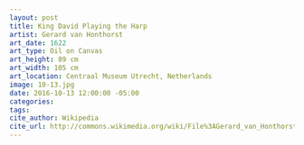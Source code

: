 ```yaml
---
layout: post
title: King David Playing the Harp
artist: Gerard van Honthorst
art_date: 1622
art_type: Oil on Canvas
art_height: 89 cm
art_width: 105 cm
art_location: Centraal Museum Utrecht, Netherlands
image: 10-13.jpg
date: 2016-10-13 12:00:00 -05:00
categories:
tags:
cite_author: Wikipedia
cite_url: http://commons.wikimedia.org/wiki/File%3AGerard_van_Honthorst_-_King_David_Playing_the_Harp_-_Google_Art_Project.jpg
---
```

